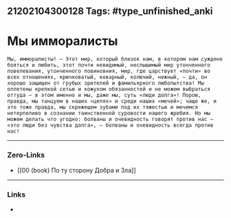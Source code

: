 21202104300128
Tags: #type_unfinished_anki
---
# Мы имморалисты

    Мы, имморалисты! – Этот мир, который близок нам, в котором нам суждено бояться и любить, этот почти невидимый, неслышимый мир утонченного повелевания, утонченного повиновния, мир, где царствует «почти» во всех отношениях, крючковатый, коварный, колючий, нежный, – да, он хорошо защищен от грубых зрителей и фамильярного любопытства! Мы оплетены крепкой сетью и кожухом обязанностей и не можем выбраться оттуда – в этом именно и мы, даже мы, суть «люди долга»! Порою, правда, мы танцуем в наших «цепях» и среди наших «мечей»; чаще же, и это тоже правда, мы скрежещем зубами под их тяжестью и мечемся нетерпеливо в сознании таинственной суровости нашего жребия. Но мы можем делать что угодно: болваны и очевидность говорят против нас – «это люди без чувства долга», – болваны и очевидность всегда против нас!

---
### Zero-Links
- [[00 (book) По ту сторону Добра и Зла]]
---
### Links
-